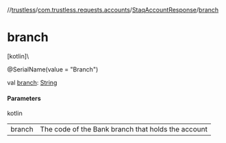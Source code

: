 //[trustless](../../../index.md)/[com.trustless.requests.accounts](../index.md)/[StaqAccountResponse](index.md)/[branch](branch.md)

# branch

[kotlin]\

@SerialName(value = &quot;Branch&quot;)

val [branch](branch.md): [String](https://kotlinlang.org/api/latest/jvm/stdlib/kotlin/-string/index.html)

#### Parameters

kotlin

| | |
|---|---|
| branch | The code of the Bank branch that holds the account |
